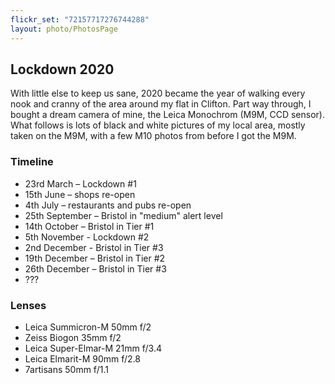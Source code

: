 ```yaml
---
flickr_set: "72157717276744288"
layout: photo/PhotosPage
---
```


## Lockdown 2020

With little else to keep us sane, 2020 became the year of walking every nook and cranny of the area around my flat in Clifton. Part way through, I bought a dream camera of mine, the Leica Monochrom (M9M, CCD sensor). What follows is lots of black and white pictures of my local area, mostly taken on the M9M, with a few M10 photos from before I got the M9M.

### Timeline

- 23rd March – Lockdown #1
- 15th June – shops re-open
- 4th July – restaurants and pubs re-open
- 25th September – Bristol in "medium" alert level
- 14th October – Bristol in Tier #1
- 5th November - Lockdown #2
- 2nd December - Bristol in Tier #3
- 19th December – Bristol in Tier #2
- 26th December – Bristol in Tier #3
- ???

### Lenses

- Leica Summicron-M 50mm f/2
- Zeiss Biogon 35mm f/2
- Leica Super-Elmar-M 21mm f/3.4
- Leica Elmarit-M 90mm f/2.8
- 7artisans 50mm f/1.1
